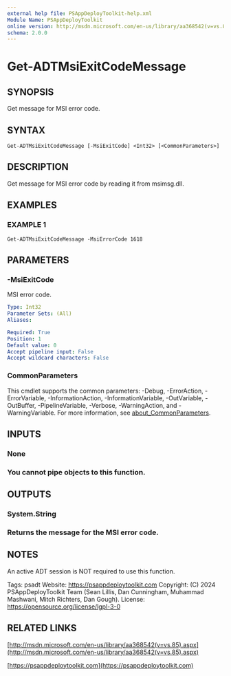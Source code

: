 ```yaml
---
external help file: PSAppDeployToolkit-help.xml
Module Name: PSAppDeployToolkit
online version: http://msdn.microsoft.com/en-us/library/aa368542(v=vs.85).aspx
schema: 2.0.0
---
```


# Get-ADTMsiExitCodeMessage

## SYNOPSIS
Get message for MSI error code.

## SYNTAX

```
Get-ADTMsiExitCodeMessage [-MsiExitCode] <Int32> [<CommonParameters>]
```

## DESCRIPTION
Get message for MSI error code by reading it from msimsg.dll.

## EXAMPLES

### EXAMPLE 1
```
Get-ADTMsiExitCodeMessage -MsiErrorCode 1618
```

## PARAMETERS

### -MsiExitCode
MSI error code.

```yaml
Type: Int32
Parameter Sets: (All)
Aliases:

Required: True
Position: 1
Default value: 0
Accept pipeline input: False
Accept wildcard characters: False
```

### CommonParameters
This cmdlet supports the common parameters: -Debug, -ErrorAction, -ErrorVariable, -InformationAction, -InformationVariable, -OutVariable, -OutBuffer, -PipelineVariable, -Verbose, -WarningAction, and -WarningVariable. For more information, see [about_CommonParameters](http://go.microsoft.com/fwlink/?LinkID=113216).

## INPUTS

### None
### You cannot pipe objects to this function.
## OUTPUTS

### System.String
### Returns the message for the MSI error code.
## NOTES
An active ADT session is NOT required to use this function.

Tags: psadt
Website: https://psappdeploytoolkit.com
Copyright: (C) 2024 PSAppDeployToolkit Team (Sean Lillis, Dan Cunningham, Muhammad Mashwani, Mitch Richters, Dan Gough).
License: https://opensource.org/license/lgpl-3-0

## RELATED LINKS

[http://msdn.microsoft.com/en-us/library/aa368542(v=vs.85).aspx](http://msdn.microsoft.com/en-us/library/aa368542(v=vs.85).aspx)

[https://psappdeploytoolkit.com](https://psappdeploytoolkit.com)
